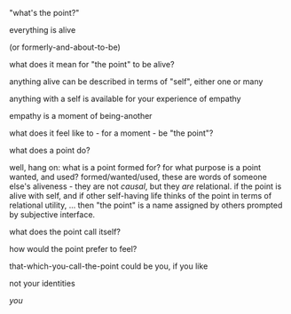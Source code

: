 "what's the point?"

everything is alive

(or formerly-and-about-to-be)

what does it mean for "the point" to be alive?

anything alive can be described in terms of "self", either one or many

anything with a self is available for your experience of empathy

empathy is a moment of being-another

what does it feel like to - for a moment - be "the point"?

what does a point do?

well, hang on: what is a point formed for? for what purpose is a point wanted, and used? formed/wanted/used, these are words of someone else's aliveness - they are not *causal*, but they *are* relational. if the point is alive with self, and if other self-having life thinks of the point in terms of relational utility, ... then "the point" is a name assigned by others prompted by subjective interface.

what does the point call itself?

how would the point prefer to feel?

that-which-you-call-the-point could be you, if you like

not your identities

*you*
